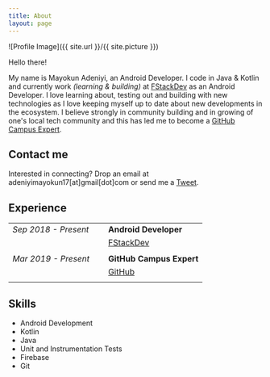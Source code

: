 ```yaml
---
title: About
layout: page
---
```

![Profile Image]({{ site.url }}/{{ site.picture }})

Hello there!

My name is Mayokun Adeniyi, an Android Developer.
I code in Java & Kotlin and currently work *(learning & building)* at [FStackDev](https://github.com/Fstackdevio) as an Android Developer.
I love learning about, testing out and building with new technologies as I love keeping myself up to date about new developments in the ecosystem.
I believe strongly in community building and in growing of one's local tech community and this has led me to become a [GitHub Campus Expert](https://githubcampus.expert/mayokunthefirst/).

## Contact me
Interested in connecting? Drop an email at adeniyimayokun17[at]gmail[dot]com or send me a [Tweet](https://twitter.com/mayokunadeniyi).





<h2>Experience</h2>

<table> 
    <tr> 
        <td> 
            <i>Sep 2018 - Present</i> &nbsp;&nbsp;&nbsp;&nbsp;
        </td> 
        <td> 
            <strong>Android Developer</strong>
        </td> 
    </tr> 
    <tr> 
        <td> 
        </td> 
        <td> 
            <a target="_blank" rel="noopener noreferrer" href="https://github.com/Fstackdevio">FStackDev</a>
        </td> 
    </tr> 
    <tr> 
        <td> 
        </td> 
    </tr> 
    <tr> 
        <td> 
            <i>Mar 2019 - Present</i> &nbsp;&nbsp;&nbsp;&nbsp;
        </td> 
        <td> 
            <strong>GitHub Campus Expert</strong>
        </td> 
    </tr> 
    <tr> 
        <td> 
        </td> 
        <td> 
            <a target="_blank" rel="noopener noreferrer" href="https://githubcampus.expert/mayokunthefirst/">GitHub</a>
        </td> 
    </tr> 
    <tr> 
         <td> 
        </td> 
    </tr> 
</table>


<h2>Skills</h2>

<ul class="skill-list">
    <li>Android Development</li>
    <li>Kotlin</li>
    <li>Java</li>
    <li>Unit and Instrumentation Tests</li>
    <li>Firebase</li>
    <li>Git</li>
</ul>